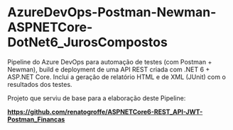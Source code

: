 # AzureDevOps-Postman-Newman-ASPNETCore-DotNet6_JurosCompostos
Pipeline do Azure DevOps para automação de testes (com Postman + Newman), build e deployment de uma API REST criada com .NET 6 + ASP.NET Core. Inclui a geração de relatório HTML e de XML (JUnit) com o resultados dos testes.

Projeto que serviu de base para a elaboração deste Pipeline:

**https://github.com/renatogroffe/ASPNETCore6-REST_API-JWT-Postman_Financas**